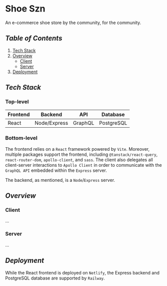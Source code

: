 # **Shoe Szn**

An e-commerce shoe store by the community, for the community.

## _**Table of Contents**_

1. [Tech Stack](https://github.com/sailecodes/shoe-szn?tab=readme-ov-file#tech-stack)
2. [Overview](https://github.com/sailecodes/shoe-szn?tab=readme-ov-file#tech-stack)
   - [Client](https://github.com/sailecodes/shoe-szn?tab=readme-ov-file#tech-stack)
   - [Server](https://github.com/sailecodes/shoe-szn?tab=readme-ov-file#tech-stack)
3. [Deployment](https://github.com/sailecodes/shoe-szn?tab=readme-ov-file#tech-stack)

## _**Tech Stack**_

### Top-level

| Frontend | Backend      | API     | Database   |
| -------- | ------------ | ------- | ---------- |
| React    | Node/Express | GraphQL | PostgreSQL |

### Bottom-level

The frontend relies on a `React` framework powered by `Vite`. Moreover, multiple packages support the frontend, including `@tanstack/react-query`, `react-router-dom`, `apollo-client`, and `sass`. The client also delegates all client-server interactions to `Apollo Client` in order to communicate with the `GraphQL API` embedded within the `Express` server.

The backend, as mentioned, is a `Node`/`Express` server.

## _**Overview**_

### Client

...

### Server

...

## _**Deployment**_

While the React frontend is deployed on `Netlify`, the Express backend and PostgreSQL database are supported by `Railway`.
